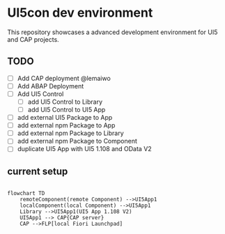 # UI5con dev environment

This repository showcases a advanced development environment for UI5 and CAP projects.

## TODO

- [ ] Add CAP deployment @lemaiwo
- [ ] Add ABAP Deployment
- [ ] Add UI5 Control
  - [ ] add UI5 Control to Library
  - [ ] add UI5 Control to UI5 App
- [ ] add external UI5 Package to App
- [ ] add external npm Package to App
- [ ] add external npm Package to Library
- [ ] add external npm Package to Component
- [ ] duplicate UI5 App with UI5 1.108 and OData V2

## current setup

```mermaid

flowchart TD
    remoteComponent(remote Component) -->UI5App1
    localComponent(local Component) -->UI5App1
    Library -->UI5App1(UI5 App 1.108 V2)
    UI5App1 --> CAP{CAP server}
    CAP -->FLP[local Fiori Launchpad]

```